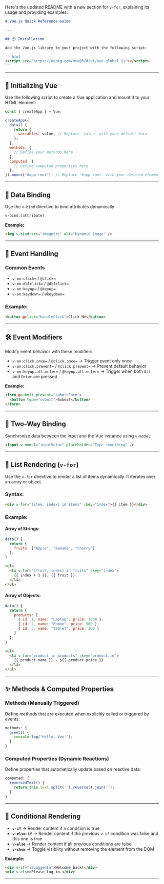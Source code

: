 Here's the updated README with a new section for `v-for`, explaining its usage and providing examples:

````markdown
# Vue.js Quick Reference Guide

---

## 📦 Installation

Add the Vue.js library to your project with the following script:

```html
<script src="https://unpkg.com/vue@3/dist/vue.global.js"></script>
```
````

---

## 🚀 Initializing Vue

Use the following script to create a Vue application and mount it to your HTML element:

```javascript
const { createApp } = Vue;

createApp({
  data() {
    return {
      variables: value, // Replace `value` with your default data
    };
  },
  methods: {
    // Define your methods here
  },
  computed: {
    // Define computed properties here
  },
}).mount("#app-root"); // Replace `#app-root` with your desired element ID
```

---

## 🔗 Data Binding

Use the `v-bind` directive to bind attributes dynamically:

```html
v-bind:(attribute)
```

**Example:**

```html
<img v-bind:src="imageSrc" alt="Dynamic Image" />
```

---

## 🎯 Event Handling

### Common Events

- `v-on:click=` / `@click=`
- `v-on:dblclick=` / `@dblclick=`
- `v-on:keyup=` / `@keyup=`
- `v-on:keydown=` / `@keydown=`

### Example:

```html
<button @click="handleClick">Click Me</button>
```

---

## 🛠️ Event Modifiers

Modify event behavior with these modifiers:

- `v-on:click.once=` / `@click.once=` → Trigger event only once
- `v-on:click.prevent=` / `@click.prevent=` → Prevent default behavior
- `v-on:keyup.alt.enter=` / `@keyup.alt.enter=` → Trigger when both `Alt` and `Enter` are pressed

**Example:**

```html
<form @submit.prevent="submitForm">
  <button type="submit">Submit</button>
</form>
```

---

## 🔄 Two-Way Binding

Synchronize data between the input and the Vue instance using `v-model`:

```html
<input v-model="inputValue" placeholder="Type something" />
```

---

## 🔁 List Rendering (`v-for`)

Use the `v-for` directive to render a list of items dynamically. It iterates over an array or object.

### Syntax:

```html
<div v-for="(item, index) in items" :key="index">{{ item }}</div>
```

### Example:

#### Array of Strings:

```javascript
data() {
  return {
    fruits: ["Apple", "Banana", "Cherry"]
  };
}
```

```html
<ul>
  <li v-for="(fruit, index) in fruits" :key="index">
    {{ index + 1 }}. {{ fruit }}
  </li>
</ul>
```

#### Array of Objects:

```javascript
data() {
  return {
    products: [
      { id: 1, name: "Laptop", price: 1000 },
      { id: 2, name: "Phone", price: 500 },
      { id: 3, name: "Tablet", price: 300 }
    ]
  };
}
```

```html
<ul>
  <li v-for="product in products" :key="product.id">
    {{ product.name }} - ${{ product.price }}
  </li>
</ul>
```

---

## ✨ Methods & Computed Properties

### Methods (Manually Triggered)

Define methods that are executed when explicitly called or triggered by events:

```javascript
methods: {
  greet() {
    console.log("Hello, Vue!");
  }
}
```

### Computed Properties (Dynamic Reactions)

Define properties that automatically update based on reactive data:

```javascript
computed: {
  reversedText() {
    return this.text.split('').reverse().join('');
  }
}
```

---

## 🧩 Conditional Rendering

- **`v-if`** → Render content if a condition is true
- **`v-else-if`** → Render content if the previous `v-if` condition was false and this one is true
- **`v-else`** → Render content if all previous conditions are false
- **`v-show`** → Toggle visibility without removing the element from the DOM

**Example:**

```html
<div v-if="isLoggedIn">Welcome back!</div>
<div v-else>Please log in.</div>
```

---

```

```
